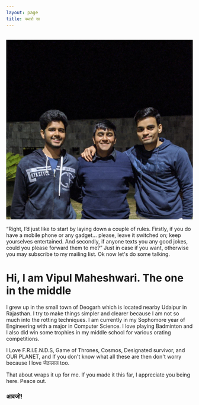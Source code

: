 ```yaml
---
layout: page
title: पधारो सा 
---
```


&nbsp;
![About](/assets/me2.jpg)
<figcaption align = "center"><b></b></figcaption>

“Right, I’d just like to start by laying down a couple of rules. Firstly, if you do have a mobile phone or any gadget… please, leave it switched on; keep yourselves entertained. And secondly, if anyone texts you any good jokes, could you please forward them to me?” Just in case if you want, otherwise you may subscribe to my mailing list. Ok now let's do some talking.

# Hi, I am Vipul Maheshwari. The one in the middle

I grew up in the small town of Deogarh which is located nearby Udaipur in Rajasthan. I try to make things simpler and clearer because I am not so much into the rotting techniques. I am currently in my Sophomore year of Engineering with a major in Computer Science. I love playing Badminton and I also did win some trophies in my middle school for various orating competitions.

I Love F.R.I.E.N.D.S, Game of Thrones, Cosmos, Designated survivor, and OUR PLANET, and If you don't know what all these are then don't worry because I love जेठालाल too.

That about wraps it up for me. If you made it this far, I appreciate you being here. Peace out.

### आवजो!
